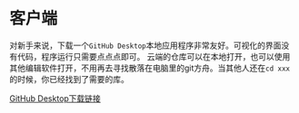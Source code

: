 # 客户端
对新手来说，下载一个`GitHub Desktop`本地应用程序非常友好。可视化的界面没有代码，程序运行只需要点点点即可。
云端的仓库可以在本地打开，也可以使用其他编辑软件打开，不用再去寻找散落在电脑里的git方舟。当其他人还在`cd xxx`的时候，你已经找到了需要的库。

[GitHub Desktop下载链接](https://desktop.github.com/)